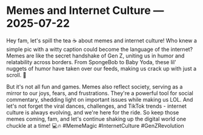 # Memes and Internet Culture — 2025-07-22

Hey fam, let's spill the tea ☕ about memes and internet culture! Who knew a simple pic with a witty caption could become the language of the internet? Memes are like the secret handshake of Gen Z, uniting us in humor and relatability across borders. From SpongeBob to Baby Yoda, these lil' nuggets of humor have taken over our feeds, making us crack up with just a scroll. 🤣

But it's not all fun and games. Memes also reflect society, serving as a mirror to our joys, fears, and frustrations. They're a powerful tool for social commentary, shedding light on important issues while making us LOL. And let's not forget the viral dances, challenges, and TikTok trends - internet culture is always evolving, and we're here for the ride. So keep those memes coming, fam, and let's continue shaking up the digital world one chuckle at a time! 💻🔥 #MemeMagic #InternetCulture #GenZRevolution
